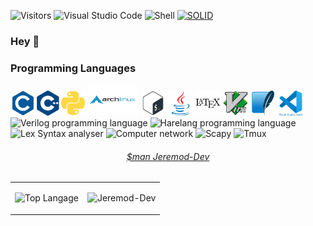 ![Visitors](https://api.visitorbadge.io/api/visitors?path=https%3A%2F%2Fgithub.com%2FJeremod-Dev%2FJeremod-Dev&labelColor=%23128dca&countColor=%234e4e4e&style=flat)
![Visual Studio Code](https://img.shields.io/badge/--007ACC?logo=visual%20studio%20code&logoColor=ffffff)
![Shell](https://badgen.net/badge/icon/terminal?icon=terminal&label)
[![SOLID](https://img.shields.io/badge/SOLID-blue.svg)](https://shields.io/)

### Hey 👋

### Programming Languages

<img src="https://github.com/devicons/devicon/blob/master/icons/c/c-plain.svg" alt="c programming language"   height="40"/><img src="https://github.com/devicons/devicon/blob/master/icons/cplusplus/cplusplus-plain.svg" alt="c++ programming language"   height="40" /><img src="https://github.com/devicons/devicon/blob/master/icons/python/python-plain.svg" alt="python programming language"   height="40" />
<img src="https://github.com/devicons/devicon/blob/master/icons/archlinux/archlinux-original-wordmark.svg" alt="Archlinux" width="80" height="50" />
<img src="https://github.com/devicons/devicon/blob/master/icons/bash/bash-original.svg" alt="Bash programming language"   height="40" />
<img src="https://github.com/devicons/devicon/blob/master/icons/java/java-original.svg" alt="Java programming language"   height="40" />
<img src="https://github.com/devicons/devicon/blob/master/icons/latex/latex-original.svg" alt="Latex language"   height="40" />
<img src="https://github.com/devicons/devicon/blob/master/icons/vim/vim-original.svg" alt="Vim"   height="40" />
<img src="https://github.com/devicons/devicon/blob/master/icons/sqlite/sqlite-original.svg" alt="Sqlite"   height="40" />
<img src="https://github.com/devicons/devicon/blob/master/icons/vscode/vscode-original-wordmark.svg" alt="VSCode"   height="40" />
<img src="https://www.svgrepo.com/show/374163/verilog.svg" alt="Verilog programming language"   height="40" />
<img src="https://torresjrjr.com/archive/2022-05-02-welcome-harelang/harriet.png" alt="Harelang programming language"   height="40" />
<img src="https://repository-images.githubusercontent.com/545114802/4ab51785-5e5b-4750-a523-250ce2421eb9" alt="Lex Syntax analyser" height="40" />
<img src="https://pic.onlinewebfonts.com/thumbnails/icons_459559.svg" alt="Computer network" height="40" />
<img src="https://raw.githubusercontent.com/secdev/scapy/master/doc/scapy/graphics/scapy_logo.png" alt="Scapy" height="40" />
<img src="https://upload.wikimedia.org/wikipedia/commons/thumb/e/e4/Tmux_logo.svg/608px-Tmux_logo.svg.png" alt="Tmux" height="20" />


<h6 align="center"><a href="#" target="_blank">$man Jeremod-Dev</a></h6>

<table align="center">
  <tr>
    <td>
      <img src="https://github-readme-stats.vercel.app/api/top-langs/?username=Jeremod-Dev" alt="Top Langage"/>
    </td>
    <td>
      <p align="center"> <img src="https://github-readme-stats.vercel.app/api?username=Jeremod-Dev&show_icons=true" alt="Jeremod-Dev" />
    </td>
  </tr>
</table>


